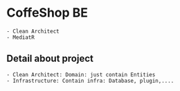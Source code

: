 # CoffeShop BE
	- Clean Architect
	- MediatR

## Detail about project
	- Clean Architect: Domain: just contain Entities
	- Infrastructure: Contain infra: Database, plugin,....